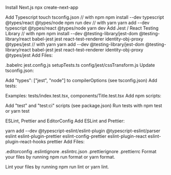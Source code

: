 Install Next.js
npx create-next-app

Add Typescript
touch tsconfig.json
// with npm
npm install --dev typescript @types/react @types/node
npm run dev
// with yarn
yarn add --dev typescript @types/react @types/node
yarn dev
Add Jest / React Testing Library
// with npm
npm install --dev @testing-library/jest-dom @testing-library/react babel-jest jest react-test-renderer identity-obj-proxy @types/jest
// with yarn
yarn add --dev @testing-library/jest-dom @testing-library/react babel-jest jest react-test-renderer identity-obj-proxy @types/jest
Add Files:

.babelrc
jest.config.js
setupTests.ts
config/jest/cssTransform.js
Update tsconfig.json:

Add "types": ["jest", "node"] to compilerOptions (see tsconfig.json)
Add tests:

Examples: tests/index.test.tsx, components/Title.test.tsx
Add npm scripts:

Add "test" and "test:ci" scripts (see package.json)
Run tests with npm test or yarn test

ESLint, Prettier and EditorConfig
Add ESLint and Prettier:

yarn add --dev @typescript-eslint/eslint-plugin @typescript-eslint/parser eslint eslint-plugin-prettier eslint-config-prettier eslint-plugin-react eslint-plugin-react-hooks prettier
Add Files:

.editorconfig
.eslintignore
.eslintrc.json
.prettierignore
.prettierrc
Format your files by running npm run format or yarn format.

Lint your files by running npm run lint or yarn lint.
